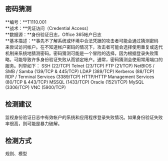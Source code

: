 ## 密码猜测  
**编号：**T1110.001  
**战术：**凭证访问（Credential Access）  
**数据源：**身份验证日志，Office 365帐户日志  
**基本描述：**事先不了解系统或环境中合法凭据的攻击者可能会通过猜测密码来尝试访问帐户。在不知道帐户密码的情况下，攻击者可能会选择使用重复或迭代机制来系统地猜测密码。密码猜测可能是一个冒险的选择，因为根据登录失败策略，可能导致许多身份验证失败从而锁定帐户。通常，密码猜测会使用常用端口的服务。列举如下：
SSH (22/TCP)
Telnet (23/TCP)
FTP (21/TCP)
NetBIOS / SMB / Samba (139/TCP & 445/TCP)
LDAP (389/TCP)
Kerberos (88/TCP)
RDP / Terminal Services (3389/TCP)
HTTP/HTTP Management Services (80/TCP & 443/TCP)
MSSQL (1433/TCP)
Oracle (1521/TCP)
MySQL (3306/TCP)
VNC (5900/TCP)  
## 检测建议  
监视身份验证日志中有效帐户的系统和应用程序登录失败情况。如果身份验证失败率很高，则可能是暴力破解。  
## 检测方式  
规则、模型
